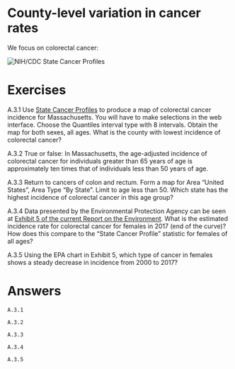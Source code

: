 # County-level variation in cancer rates

We focus on colorectal cancer:

![NIH/CDC State Cancer Profiles](images/colon8GroupIncidence.jpg)

# Exercises

A.3.1 Use [State Cancer
Profiles](https://statecancerprofiles.cancer.gov/map/map.noimage.php) to
produce a map of colorectal cancer incidence for Massachusetts. You will
have to make selections in the web interface. Choose the Quantiles
interval type with 8 intervals. Obtain the map for both sexes, all ages.
What is the county with lowest incidence of colorectal cancer?

A.3.2 True or false: In Massachusetts, the age-adjusted incidence of
colorectal cancer for individuals greater than 65 years of age is
approximately ten times that of individuals less than 50 years of age.

A.3.3 Return to cancers of colon and rectum. Form a map for Area “United
States”, Area Type “By State”. Limit to age less than 50. Which state
has the highest incidence of colorectal cancer in this age group?

A.3.4 Data presented by the Environmental Protection Agency can be seen
at [Exhibit 5 of the current Report on the
Environment](https://cfpub.epa.gov/roe/indicator.cfm?i=73#5). What is
the estimated incidence rate for colorectal cancer for females in 2017
(end of the curve)? How does this compare to the “State Cancer Profile”
statistic for females of all ages?

A.3.5 Using the EPA chart in Exhibit 5, which type of cancer in females
shows a steady decrease in incidence from 2000 to 2017?

# Answers

    A.3.1

    A.3.2 

    A.3.3

    A.3.4

    A.3.5
